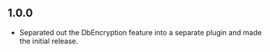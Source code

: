 ## 1.0.0

* Separated out the DbEncryption feature into a separate plugin and made the initial release.
